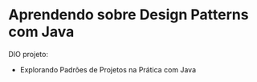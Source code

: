 # Aprendendo sobre Design Patterns com Java

DIO projeto:

- Explorando Padrões de Projetos na Prática com Java
